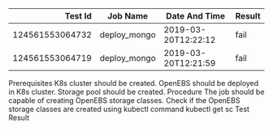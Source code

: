 |    Test Id    |  Job Name  |   Date And Time   |Result |
|--------------:|------------|-------------------|-------|
|124561553064732|deploy_mongo|2019-03-20T12:22:12|fail   |
|124561553064719|deploy_mongo|2019-03-20T12:21:59|fail   |
Prerequisites
K8s cluster should be created.
OpenEBS should be deployed in K8s cluster.
Storage pool should be created.
Procedure
The job should be capable of creating OpenEBS storage classes.
Check if the OpenEBS storage classes are created using kubectl command kubectl get sc
Test Result

